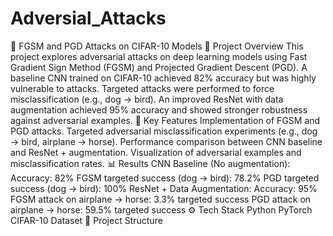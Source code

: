 # Adversial_Attacks
🚀 FGSM and PGD Attacks on CIFAR-10 Models
📌 Project Overview
This project explores adversarial attacks on deep learning models using Fast Gradient Sign Method (FGSM) and Projected Gradient Descent (PGD).
A baseline CNN trained on CIFAR-10 achieved 82% accuracy but was highly vulnerable to attacks.
Targeted attacks were performed to force misclassification (e.g., dog → bird).
An improved ResNet with data augmentation achieved 95% accuracy and showed stronger robustness against adversarial examples.
🧩 Key Features
Implementation of FGSM and PGD attacks.
Targeted adversarial misclassification experiments (e.g., dog → bird, airplane → horse).
Performance comparison between CNN baseline and ResNet + augmentation.
Visualization of adversarial examples and misclassification rates.
📊 Results
CNN Baseline (No augmentation):
Accuracy: 82%
FGSM targeted success (dog → bird): 78.2%
PGD targeted success (dog → bird): 100%
ResNet + Data Augmentation:
Accuracy: 95%
FGSM attack on airplane → horse: 3.3% targeted success
PGD attack on airplane → horse: 59.5% targeted success
⚙️ Tech Stack
Python
PyTorch
CIFAR-10 Dataset
📂 Project Structure
